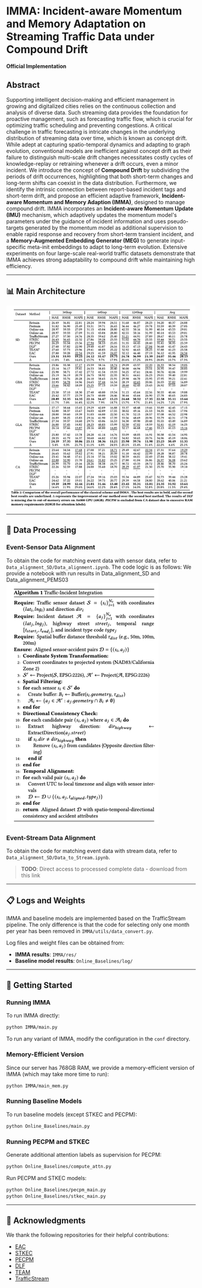 # IMMA: Incident-aware Momentum and Memory Adaptation on Streaming Traffic Data under Compound Drift

**Official Implementation**

## Abstract

Supporting intelligent decision-making and efficient management in growing and digitalized cities relies on the continuous collection and analysis of diverse data. Such streaming data provides the foundation for proactive management, such as forecasting traffic flow, which is crucial for optimizing traffic scheduling and preventing congestions.
A critical challenge in traffic forecasting is intricate changes in the underlying distribution of streaming data over time, which is known as concept drift. While adept at capturing spatio-temporal dynamics and adapting to graph evolution, conventional models are inefficient against concept drift as their failure to distinguish multi-scale drift changes necessitates costly cycles of knowledge-replay or retraining whenever a drift occurs, even a minor incident. We introduce the concept of **Compound Drift** by subdividing the periods of drift occurrences, highlighting that both short-term changes and long-term shifts can coexist in the data distribution. Furthermore, we identify the intrinsic connection between report-based incident tags and short-term drift, and propose an efficient adaptive framework, **Incident-aware Momentum and Memory Adaption (IMMA)**, designed to manage compound drift. IMMA incorporates an **Incident-aware Momentum Update (IMU)** mechanism, which adaptively updates the momentum model's parameters under the guidance of incident information and uses pseudo-targets generated by the momentum model as additional supervision to enable rapid response and recovery from short-term transient incident, and a **Memory-Augmented Embedding Generator (MEG)** to generate input-specific meta-init embeddings to adapt to long-term evolution. Extensive experiments on four large-scale real-world traffic datasets demonstrate that IMMA achieves strong adaptability to compound drift while maintaining high efficiency.

---

## 📊 Main Architecture

![Main Figure](./figures/mainfigure.png)

---

## 📁 Data Processing

### Event-Sensor Data Alignment
To obtain the code for matching event data with sensor data, refer to `Data_alignment_SD/Data_alignment.ipynb`. The code logic is as follows:
We provide a notebook with run results in Data_alignment_SD and Data_alignment_PEMS03
![Alignment Process](./figures/alignment.png)

### Event-Stream Data Alignment
To obtain the code for matching event data with stream data, refer to `Data_alignment_SD/Data_to_Stream.ipynb`.

> **TODO**: Direct access to processed complete data - download from this link

---

## 📋 Logs and Weights

IMMA and baseline models are implemented based on the TrafficStream pipeline. The only difference is that the code for selecting only one month per year has been removed in `IMMA/utils/data_convert.py`.

Log files and weight files can be obtained from:
- **IMMA results**: `IMMA/res/`
- **Baseline model results**: `Online_Baselines/log/`

---

## 🚀 Getting Started

### Running IMMA

To run IMMA directly:
```bash
python IMMA/main.py 
```

To run any variant of IMMA, modify the configuration in the `conf` directory.

### Memory-Efficient Version

Since our server has 768GB RAM, we provide a memory-efficient version of IMMA (which may take more time to run):
```bash
python IMMA/main_mem.py 
```

### Running Baseline Models

To run baseline models (except STKEC and PECPM):
```bash
python Online_Baselines/main.py 
```

### Running PECPM and STKEC

Generate additional attention labels as supervision for PECPM:
```bash
python Online_Baselines/compute_attn.py
```

Run PECPM and STKEC models:
```bash
python Online_Baselines/pecpm_main.py
python Online_Baselines/stkec_main.py
```

---

## 🙏 Acknowledgments

We thank the following repositories for their helpful contributions:

- [EAC](https://github.com/Onedean/EAC)
- [STKEC](https://github.com/UnderReview24/STKEC/)
- [PECPM](https://github.com/wangbinwu13116175205/PECPM)
- [DLF](https://github.com/wangbinwu13116175205/DLF)
- [TEAM](https://github.com/kvmduc/TEAM-topo-evo-traffic-forecasting)
- [TrafficStream](https://github.com/AprLie/TrafficStream/)

